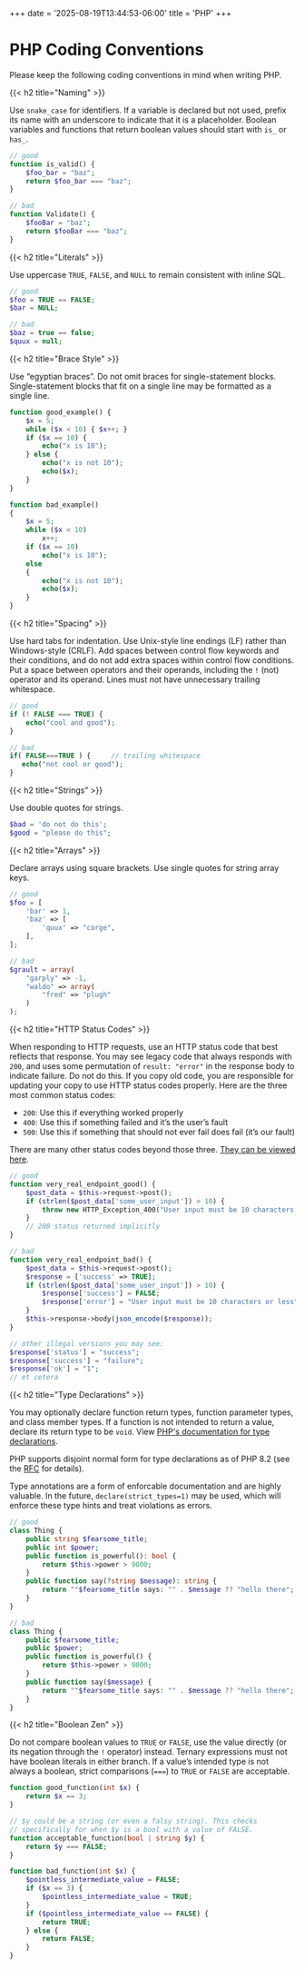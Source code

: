 +++
date = '2025-08-19T13:44:53-06:00'
title = 'PHP'
+++

# PHP Coding Conventions

Please keep the following coding conventions in mind when writing PHP.

{{< h2 title="Naming" >}}

Use `snake_case` for identifiers. If a variable is declared but not used, prefix its name with an underscore to indicate that it is a placeholder. Boolean variables and functions that return boolean values should start with `is_` or `has_`.

```php
// good
function is_valid() {
	$foo_bar = "baz";
	return $foo_bar === "baz";
}

// bad
function Validate() {
	$fooBar = "baz";
	return $fooBar === "baz";
}
```

{{< h2 title="Literals" >}}

Use uppercase `TRUE`, `FALSE`, and `NULL` to remain consistent with inline SQL.

```php
// good
$foo = TRUE == FALSE;
$bar = NULL;

// bad
$baz = true == false;
$quux = null;
```

{{< h2 title="Brace Style" >}}

Use “egyptian braces”. Do not omit braces for single-statement blocks. Single-statement blocks that fit on a single line may be formatted as a single line.

```php
function good_example() {
	$x = 5;
	while ($x < 10) { $x++; }
	if ($x == 10) {
		echo("x is 10");
	} else {
		echo("x is not 10");
		echo($x);
	}
}

function bad_example()
{
	$x = 5;
	while ($x < 10)
		x++;
	if ($x == 10)
		echo("x is 10");
	else
	{
		echo("x is not 10");
		echo($x);
	}
}
```

{{< h2 title="Spacing" >}}

Use hard tabs for indentation. Use Unix-style line endings (LF) rather than Windows-style (CRLF). Add spaces between control flow keywords and their conditions, and do not add extra spaces within control flow conditions. Put a space between operators and their operands, including the `!` (not) operator and its operand. Lines must not have unnecessary trailing whitespace.

```php
// good
if (! FALSE === TRUE) {
	echo("cool and good");
}

// bad
if( FALSE===TRUE ) {     // trailing whitespace
   echo("not cool or good");
}
```

{{< h2 title="Strings" >}}

Use double quotes for strings.

```php
$bad = 'do not do this';
$good = "please do this";
```

{{< h2 title="Arrays" >}}

Declare arrays using square brackets. Use single quotes for string
array keys.

```php
// good
$foo = [
	'bar' => 1,
	'baz' => [
		'quux' => "corge",
	],
];

// bad
$grault = array(
	"garply" => -1,
	"waldo" => array(
		"fred" => "plugh"
	)
);
```

{{< h2 title="HTTP Status Codes" >}}

When responding to HTTP requests, use an HTTP status code that best reflects that response. You may see legacy code that always responds with `200`, and uses some permutation of `result: "error"` in the response body to indicate failure. Do not do this. If you copy old code, you are responsible for updating your copy to use HTTP status codes properly.
Here are the three most common status codes:
- `200`: Use this if everything worked properly
- `400`: Use this if something failed and it’s the user’s fault
- `500`: Use this if something that should not ever fail does fail (it’s our fault)

There are many other status codes beyond those three. [They can be viewed here](https://www.rfc-editor.org/rfc/rfc9110.html#name-status-codes).

```php
// good
function very_real_endpoint_good() {
	$post_data = $this->request->post();
	if (strlen($post_data['some_user_input']) > 10) {
		throw new HTTP_Exception_400("User input must be 10 characters or less");
	}
	// 200 status returned implicitly
}

// bad
function very_real_endpoint_bad() {
	$post_data = $this->request->post();
	$response = ['success' => TRUE];
	if (strlen($post_data['some_user_input']) > 10) {
		$response['success'] = FALSE;
		$response['error'] = "User input must be 10 characters or less";
	}
	$this->response->body(json_encode($response));
}

// other illegal versions you may see:
$response['status'] = "success";
$response['success'] = "failure";
$response['ok'] = "1";
// et cetera
```

{{< h2 title="Type Declarations" >}}

You may optionally declare function return types, function parameter types, and class member types. If a function is not intended to return a value, declare its return type to be `void`. View [PHP's documentation for type declarations](https://www.php.net/manual/en/language.types.declarations.php).

PHP supports disjoint normal form for type declarations as of PHP 8.2 (see the [RFC](https://wiki.php.net/rfc/dnf_types) for details).

Type annotations are a form of enforcable documentation and are highly valuable. In the future, `declare(strict_types=1)` may be used, which will enforce these type hints and treat violations as errors.

```php
// good
class Thing {
	public string $fearsome_title;
	public int $power;
	public function is_powerful(): bool {
		return $this->power > 9000; 
	}
	public function say(?string $message): string {
		return ""$fearsome_title says: "" . $message ?? "hello there";
	}
}

// bad
class Thing {
	public $fearsome_title;
	public $power;
	public function is_powerful() {
		return $this->power > 9000; 
	}
	public function say($message) {
		return ""$fearsome_title says: "" . $message ?? "hello there";
	}
}
```

{{< h2 title="Boolean Zen" >}}

Do not compare boolean values to `TRUE` or `FALSE`, use the value directly (or its negation through the `!` operator) instead. Ternary expressions must not have boolean literals in either branch. If a value’s intended type is not always a boolean, strict comparisons (`===`) to `TRUE` or `FALSE` are acceptable.

```php
function good_function(int $x) {
	return $x == 3;
}

// $y could be a string (or even a falsy string). This checks
// specifically for when $y is a bool with a value of FALSE.
function acceptable_function(bool | string $y) {
	return $y === FALSE;
}

function bad_function(int $x) {
	$pointless_intermediate_value = FALSE;
	if ($x == 3) {
		$pointless_intermediate_value = TRUE;
	}
	if ($pointless_intermediate_value == FALSE) {
		return TRUE;
	} else {
		return FALSE;
	}
}
```

